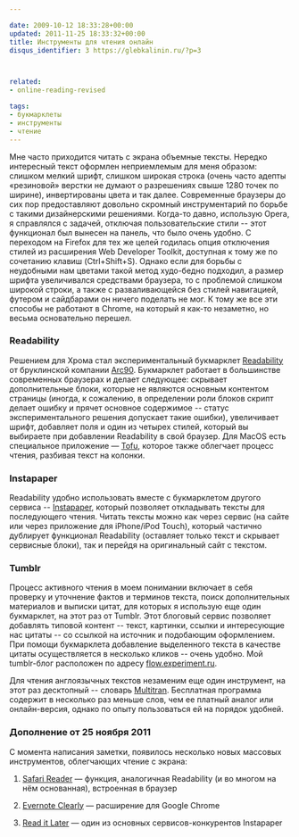 ```yaml
---

date: 2009-10-12 18:33:28+00:00
updated: 2011-11-25 18:33:32+00:00
title: Инструменты для чтения онлайн
disqus_identifier: 3 https://glebkalinin.ru/?p=3



related:
- online-reading-revised

tags:
- букмарклеты
- инструменты
- чтение
---
```


Мне часто приходится читать с экрана объемные тексты. Нередко интересный текст оформлен неприемлемым для меня образом: слишком мелкий шрифт, слишком широкая строка (очень часто адепты «резиновой» верстки не думают о разрешениях свыше 1280 точек по ширине), инвертированы цвета и так далее. Современные браузеры до сих пор предоставляют довольно скромный инструментарий по борьбе с такими дизайнерскими решениями. Когда-то давно, использую Opera, я справлялся с задачей, отключая пользовательские стили -- этот функционал был вынесен на панель, что было очень удобно. С переходом на Firefox для тех же целей годилась опция отключения стилей из расширения Web Developer Toolkit, доступная к тому же по сочетанию клавиш (Ctrl+Shift+S). Однако если для борьбы с неудобными нам цветами такой метод худо-бедно подходил, а размер шрифта увеличивался средствами браузера, то с проблемой слишком широкой строки, а также с разваливающейся без стилей навигацией, футером и сайдбарами он ничего поделать не мог. К тому же все эти способы не работают в Chrome, на который я как-то незаметно, но весьма основательно перешел.

<!-- more -->


### Readability


Решением для Хрома стал экспериментальный букмарклет [Readability](http://lab.arc90.com/experiments/readability/) от бруклинской компании [Arc90](http://www.arc90.com/). Букмарклет работает в большинстве современных браузерах и делает следующее: скрывает дополнительные блоки, которые не являются основным контентом страницы (иногда, к сожалению, в определении роли блоков скрипт делает ошибку и прячет основное содержимое -- статус экспериментального решения допускает такие ошибки), увеличивает шрифт, добавляет поля и один из четырех стилей, который вы выбираете при добавлении Readability в свой браузер. Для MacOS есть специальное приложение — [Tofu](http://amarsagoo.info/tofu/), которое также облегчает процесс чтения, разбивая текст на колонки.


### Instapaper


Readability удобно использовать вместе с букмарклетом другого сервиса -- [Instapaper](http://www.instapaper.com/), который позволяет откладывать тексты для последующего чтения. Читать тексты можно как через сервис (на сайте или через приложение для iPhone/iPod Touch), который частично дублирует функционал Readability (оставляет только текст и скрывает сервисные блоки), так и перейдя на оригинальный сайт с текстом.


### Tumblr


Процесс активного чтения в моем понимании включает в себя проверку и уточнение фактов и терминов текста, поиск дополнительных материалов и выписки цитат, для которых я использую еще один букмарклет, на этот раз от Tumblr. Этот блоговый сервис позволяет добавлять типовой контент -- текст, картинки, ссылки и интересующие нас цитаты -- со ссылкой на источник и подобающим оформлением. При помощи букмарклета добавление выделенного текста в качестве цитаты осуществляется в несколько кликов -- очень удобно. Мой tumblr-блог расположен по адресу [flow.experiment.ru](http://flow.experiment.ru/).

Для чтения англоязычных текстов незаменим еще один инструмент, на этот раз десктопный -- словарь [Multitran](http://www.multitran.ru/c/m.exe?a=5&s=DownloadFile). Бесплатная программа содержит в несколько раз меньше слов, чем ее платный аналог или онлайн-версия, однако по опыту пользоваться ей на порядок удобней.




### Дополнение от 25 ноября 2011



С момента написания заметки, появилось несколько новых массовых инструментов, облегчающих чтение с экрана:





  1. [Safari Reader](http://www.apple.com/safari/whats-new.html#reader) — функция, аналогичная Readability (и во многом на нём основанная), встроенная в браузер


  2. [Evernote Clearly](http://www.evernote.com/about/download/clearly.php) — расширение для Google Chrome


  3. [Read it Later](readitlaterlist.com) — один из основных сервисов-конкурентов Instapaper


